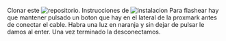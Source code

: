 Clonar este ![repositorio](https://github.com/Proxmark/proxmark3).
Instrucciones de ![instalacion](https://github.com/Chrissy-Morgan/proxmark3/tree/master/Installation_Instructions)
Para flashear hay que mantener pulsado un boton que hay en el lateral de la proxmark antes de conectar el cable. Habra una luz en naranja y sin dejar de pulsar le damos al enter. Una vez terminado la desconectamos.

